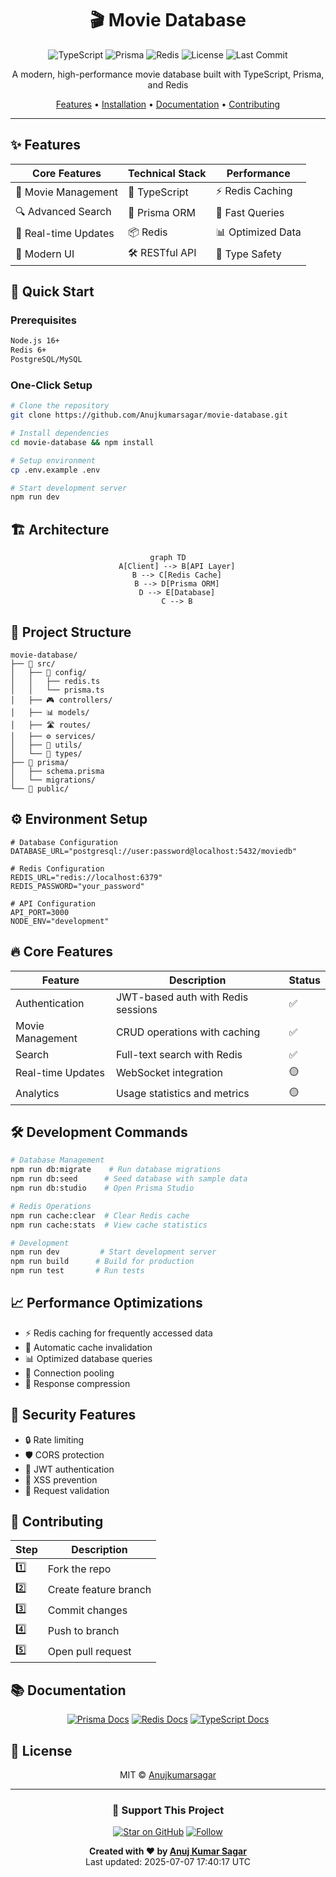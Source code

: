 <div align="center">

# 🎬 Movie Database

<p align="center">
  <img src="https://img.shields.io/badge/TypeScript-5.0.0-blue?logo=typescript" alt="TypeScript">
  <img src="https://img.shields.io/badge/Prisma-Latest-green?logo=prisma" alt="Prisma">
  <img src="https://img.shields.io/badge/Redis-Latest-red?logo=redis" alt="Redis">
  <img src="https://img.shields.io/github/license/Anujkumarsagar/movie-database" alt="License">
  <img src="https://img.shields.io/github/last-commit/Anujkumarsagar/movie-database" alt="Last Commit">
</p>

<p align="center">
  A modern, high-performance movie database built with TypeScript, Prisma, and Redis
</p>

[Features](#-features) •
[Installation](#-installation) •
[Documentation](#-documentation) •
[Contributing](#-contributing)

</div>

---

## ✨ Features

<div align="center">

|  Core Features  |  Technical Stack  |  Performance  |
|----------------|------------------|---------------|
| 🎯 Movie Management | 📝 TypeScript | ⚡ Redis Caching |
| 🔍 Advanced Search | 💾 Prisma ORM | 🚀 Fast Queries |
| 🔄 Real-time Updates | 📦 Redis | 📊 Optimized Data |
| 🎨 Modern UI | 🛠 RESTful API | 🔧 Type Safety |

</div>

## 🚀 Quick Start

### Prerequisites

```bash
Node.js 16+
Redis 6+
PostgreSQL/MySQL
```

### One-Click Setup

```bash
# Clone the repository
git clone https://github.com/Anujkumarsagar/movie-database.git

# Install dependencies
cd movie-database && npm install

# Setup environment
cp .env.example .env

# Start development server
npm run dev
```

## 🏗 Architecture

<div align="center">

```mermaid
graph TD
    A[Client] --> B[API Layer]
    B --> C[Redis Cache]
    B --> D[Prisma ORM]
    D --> E[Database]
    C --> B
```

</div>

## 📁 Project Structure

```
movie-database/
├── 📂 src/
│   ├── 🔧 config/
│   │   ├── redis.ts
│   │   └── prisma.ts
│   ├── 🎮 controllers/
│   ├── 📊 models/
│   ├── 🛣 routes/
│   ├── ⚙️ services/
│   ├── 🔨 utils/
│   └── 📝 types/
├── 📂 prisma/
│   ├── schema.prisma
│   └── migrations/
└── 📂 public/
```

## ⚙️ Environment Setup

```env
# Database Configuration
DATABASE_URL="postgresql://user:password@localhost:5432/moviedb"

# Redis Configuration
REDIS_URL="redis://localhost:6379"
REDIS_PASSWORD="your_password"

# API Configuration
API_PORT=3000
NODE_ENV="development"
```

## 🔥 Core Features

<div align="center">

| Feature | Description | Status |
|---------|------------|--------|
| Authentication | JWT-based auth with Redis sessions | ✅ |
| Movie Management | CRUD operations with caching | ✅ |
| Search | Full-text search with Redis | ✅ |
| Real-time Updates | WebSocket integration | 🟡 |
| Analytics | Usage statistics and metrics | 🟡 |

</div>

## 🛠 Development Commands

```bash
# Database Management
npm run db:migrate    # Run database migrations
npm run db:seed      # Seed database with sample data
npm run db:studio    # Open Prisma Studio

# Redis Operations
npm run cache:clear  # Clear Redis cache
npm run cache:stats  # View cache statistics

# Development
npm run dev         # Start development server
npm run build      # Build for production
npm run test       # Run tests
```

## 📈 Performance Optimizations

- ⚡ Redis caching for frequently accessed data
- 🔄 Automatic cache invalidation
- 📊 Optimized database queries
- 🚀 Connection pooling
- 📱 Response compression

## 🔐 Security Features

- 🔒 Rate limiting
- 🛡️ CORS protection
- 🔑 JWT authentication
- 🚫 XSS prevention
- 📝 Request validation

## 👥 Contributing

<div align="center">

| Step | Description |
|------|-------------|
| 1️⃣ | Fork the repo |
| 2️⃣ | Create feature branch |
| 3️⃣ | Commit changes |
| 4️⃣ | Push to branch |
| 5️⃣ | Open pull request |

</div>

## 📚 Documentation

<div align="center">

[![Prisma Docs](https://img.shields.io/badge/Prisma-Docs-green?style=for-the-badge&logo=prisma)](https://www.prisma.io/docs/)
[![Redis Docs](https://img.shields.io/badge/Redis-Docs-red?style=for-the-badge&logo=redis)](https://redis.io/documentation)
[![TypeScript Docs](https://img.shields.io/badge/TypeScript-Docs-blue?style=for-the-badge&logo=typescript)](https://www.typescriptlang.org/docs/)

</div>

## 📄 License

<div align="center">

MIT © [Anujkumarsagar](https://github.com/Anujkumarsagar)

</div>

---

<div align="center">

### 🌟 Support This Project

[![Star on GitHub](https://img.shields.io/github/stars/Anujkumarsagar/movie-database.svg?style=social)](https://github.com/Anujkumarsagar/movie-database/stargazers)
[![Follow](https://img.shields.io/github/followers/Anujkumarsagar?style=social)](https://github.com/Anujkumarsagar)

**Created with ❤️ by [Anuj Kumar Sagar](https://github.com/Anujkumarsagar)**  
Last updated: 2025-07-07 17:40:17 UTC

</div>
